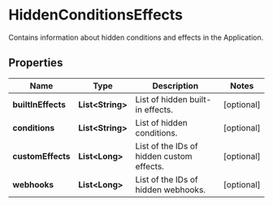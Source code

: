 

# HiddenConditionsEffects

Contains information about hidden conditions and effects in the Application.
## Properties

Name | Type | Description | Notes
------------ | ------------- | ------------- | -------------
**builtInEffects** | **List&lt;String&gt;** | List of hidden built-in effects. |  [optional]
**conditions** | **List&lt;String&gt;** | List of hidden conditions. |  [optional]
**customEffects** | **List&lt;Long&gt;** | List of the IDs of hidden custom effects. |  [optional]
**webhooks** | **List&lt;Long&gt;** | List of the IDs of hidden webhooks. |  [optional]



